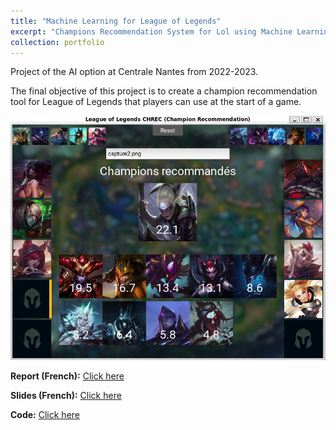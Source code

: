 ```yaml
---
title: "Machine Learning for League of Legends"
excerpt: "Champions Recommendation System for Lol using Machine Learning"
collection: portfolio
---
```


Project of the AI option at Centrale Nantes from 2022-2023.

The final objective of this project is to create a champion recommendation tool for League of Legends that players can use at the start of a game.

<p><img src="https://github.com/FelixDou/FelixDou.github.io/raw/0ef0596845177c30eb3c3428a1bdd68ccf1495e1/images/chrec8.PNG" alt="Lol" style="max-width: 100%; height: auto;"></p>

**Report (French):** [Click here](https://github.com/FelixDou/FelixDou.github.io/raw/8292ab91c1dd2bcf8d98a3ae08e3ee5ee3f21d43/files/Rapport_Projet.pdf)

**Slides (French):** [Click here](https://github.com/FelixDou/FelixDou.github.io/raw/8292ab91c1dd2bcf8d98a3ae08e3ee5ee3f21d43/files/final_pres.pdf)

**Code:** [Click here](https://github.com/VincentEnOptionRV/LoL_ML)
